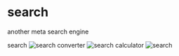 # search
another meta search engine

search
![search](https://raw.githubusercontent.com/araufdogan/search/master/search.png)
converter
![search](https://raw.githubusercontent.com/araufdogan/search/master/convert.png)
calculator
![search](https://raw.githubusercontent.com/araufdogan/search/master/calculator.png)
